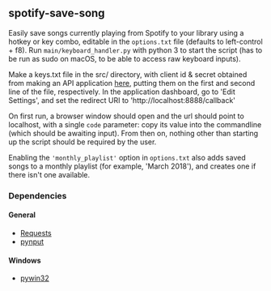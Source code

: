 ## spotify-save-song
Easily save songs currently playing from Spotify to your library using a hotkey or key combo, editable in the `options.txt` file (defaults to left-control + f8). Run `main/keyboard_handler.py` with python 3 to start the script (has to be run as sudo on macOS, to be able to access raw keyboard inputs).

Make a keys.txt file in the src/ directory, with client id & secret obtained from making an API application [here](https://beta.developer.spotify.com/dashboard/applications), putting them on the first and second line of the file, respectively. In the application dashboard, go to 'Edit Settings', and set the redirect URI to 'http://localhost:8888/callback'

On first run, a browser window should open and the url should point to localhost, with a single `code` parameter: copy its value into the commandline (which should be awaiting input). From then on, nothing other than starting up the script should be required by the user.

Enabling the `'monthly_playlist'` option in `options.txt` also adds saved songs to a monthly playlist (for example, 'March 2018'), and creates one if there isn't one available.

### Dependencies
#### General

- [Requests](http://docs.python-requests.org/en/master/)
- [pynput](https://pythonhosted.org/pynput/)

#### Windows

- [pywin32](https://pypi.python.org/pypi/pywin32)
